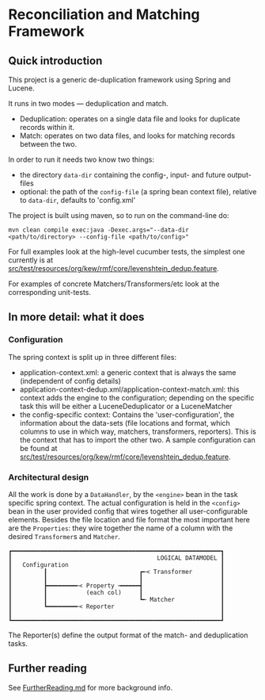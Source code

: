 # Reconciliation and Matching Framework

## Quick introduction

This project is a generic de-duplication framework using Spring and Lucene.

It runs in two modes — deduplication and match.

*	Deduplication:
	operates on a single data file and looks for duplicate records within it.
*	Match:
	operates on two data files, and looks for matching records between the two.

In order to run it needs two know two things:

*	the directory `data-dir` containing the config-, input- and future output- files
*	optional: the path of the `config-file` (a spring bean context file), relative to `data-dir`,
	defaults to 'config.xml'

The project is built using maven, so to run on the command-line do:

`mvn clean compile exec:java -Dexec.args="--data-dir <path/to/directory> --config-file <path/to/config>"`

For full examples look at the high-level cucumber tests, the simplest one currently
is at [src/test/resources/org/kew/rmf/core/levenshtein_dedup.feature](src/test/resources/org/kew/rmf/core/levenshtein_dedup.feature).

For examples of concrete Matchers/Transformers/etc look at the corresponding unit-tests.

## In more detail: what it does

### Configuration

The spring context is split up in three different files:

* application-context.xml: a generic context that is always the same
  (independent of config details)
* application-context-dedup.xml/application-context-match.xml:
  this context adds the engine to the configuration; depending on the specific
  task this will be either a LuceneDeduplicator or a LuceneMatcher
* the config-specific context: Contains the 'user-configuration', the information
  about the data-sets (file locations and format, which columns to use in which
  way, matchers, transformers, reporters). This is the context that has to
  import the other two.
  A sample configuration can be found at
  [src/test/resources/org/kew/rmf/core/levenshtein_dedup.feature](src/test/resources/org/kew/rmf/core/levenshtein_dedup.feature).

### Architectural design

All the work is done by a `DataHandler`, by the `<engine>` bean in the task
specific spring context.  The actual configuration is held in the `<config>` bean
in the user provided config that wires together all user-configurable elements.
Besides the file location and file format the most important here are the
`Properties`: they wire together the name of a column with the desired
`Transformer`s and `Matcher`.

	┏━━━━━━━━━━━━━━━━━━━━━━━━━━━━━━━━━━━━━━━━━━━━━━━━━━━━━━━━━━━┓
	┃                                         LOGICAL DATAMODEL ┃
	┃   Configuration                                           ┃
	┃         ┃                          ┏╾< Transformer        ┃
	┃         ┃                          ┃                      ┃
	┃         ┣━━━━━━━━╾< Property ╼━━━━━┫                      ┃
	┃         ┃           (each col)     ┃                      ┃
	┃         ┃                          ┗╾ Matcher             ┃
	┃         ┗━━━━━━━━╾< Reporter                              ┃
	┃                                                           ┃
	┗━━━━━━━━━━━━━━━━━━━━━━━━━━━━━━━━━━━━━━━━━━━━━━━━━━━━━━━━━━━┛

The Reporter(s) define the output format of the match- and deduplication tasks.

## Further reading

See [FurtherReading.md](FurtherReading.md) for more background info.
